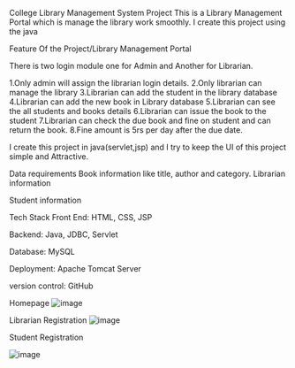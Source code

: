 College Library Management System Project
This is a Library Management Portal which is manage the library work smoothly. I create this project using the java


Feature Of the Project/Library Management Portal


There is two login module one for Admin and Another for Librarian.


1.Only admin will assign the librarian login details. 2.Only librarian can manage the library
3.Librarian can add the student in the library database 4.Librarian can add the new book in Library database 5.Librarian can see the all students and books details 6.Librarian can issue the book to the student
7.Librarian can check the due book and fine on student and can return the book. 8.Fine amount is 5rs per day after the due date.



I create this project in java(servlet,jsp) and I try to keep the UI of this project simple and Attractive.







Data requirements
Book information like title, author and category. Librarian information
 
Student information







Tech Stack
Front End: HTML, CSS, JSP


Backend: Java, JDBC, Servlet


Database: MySQL


Deployment: Apache Tomcat Server


version control: GitHub
 
Homepage
![image](https://user-images.githubusercontent.com/59445853/234266925-0b8a5353-e5dc-4aef-b245-ce378bed933b.png)





Librarian Registration
![image](https://user-images.githubusercontent.com/59445853/234267062-e0067575-eb7d-415e-a9f9-638ae7357490.png)

 
Student Registration

![image](https://user-images.githubusercontent.com/59445853/234267090-e83761c4-4d4f-45e7-8c43-3d7cd7f7ceed.png)


 

